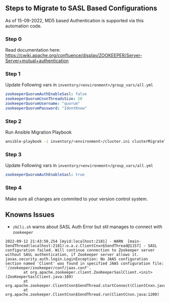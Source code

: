 ## Steps to Migrate to SASL Based Configurations
As of 15-09-2022, MD5 based Authentication is supported via this automation code.

### Step 0
Read documentation here: https://cwiki.apache.org/confluence/display/ZOOKEEPER/Server-Server+mutual+authentication

### Step 1
Update Following vars in ```inventory/<environment>/group_vars/all.yml```
```yaml
zookeeperQuorumAuthEnableSasl: false
zookeeperQuorumCnxnThreadsSize: 20
zookeeperQuorumUsername: "quorum"
zookeeperQuorumPassword: "IdontKnow"
```

### Step 2
Run Ansible Migration Playbook

```bash
ansible-playbook -i inventory/<environment>/cluster.ini clusterMigrateToSasLAuth.yml
```

### Step 3
Update Following vars in ```inventory/<environment>/group_vars/all.yml```
```yaml
zookeeperQuorumAuthEnableSasl: true
```

### Step 4
Make sure all changes are commited to your version control system.

## Knowns Issues
* `zkCli.sh` warns about SASL Auth Error but stil manages to connect with `zookeeper`

```
2022-09-12 21:43:50,254 [myid:localhost:2181] - WARN  [main-SendThread(localhost:2181):o.a.z.ClientCnxn$SendThread@1157] - SASL configuration failed. Will continue connection to Zookeeper server without SASL authentication, if Zookeeper server allows it.
javax.security.auth.login.LoginException: No JAAS configuration section named 'Client' was found in specified JAAS configuration file: '/zookeeper/zookeeper/conf/jaas.conf'.
        at org.apache.zookeeper.client.ZooKeeperSaslClient.<init>(ZooKeeperSaslClient.java:189)
        at org.apache.zookeeper.ClientCnxn$SendThread.startConnect(ClientCnxn.java:1151)
        at org.apache.zookeeper.ClientCnxn$SendThread.run(ClientCnxn.java:1200)
```